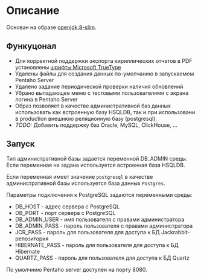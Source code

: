 # Описание
Основан на образе [openjdk:8-slim](https://hub.docker.com/_/openjdk).

## Функуцонал

- Для корректной поддержки экспорта кириллических отчетов в PDF установлены [шрифты Microsoft TrueType](https://packages.debian.org/ru/sid/ttf-mscorefonts-installer)
- Удалены файлы для создания данных по-умолчанию в запускаемом Pentaho Server
- Удалено задание периодической проверки наличия обновлений
- Убрано выпадающее меню с тестовыми пользователями с экрана логина в Pentaho Server
- Образ позволяет в качестве административной баз данных использовать как встроенную базу HSQLDB, так и при использовани в production внешнюю реляционную базу (postgresql).
- *TODO:* Добавить поддержку баз Oracle, MySQL, ClickHouse, ...


## Запуск

Тип административной базы задается переменной DB_ADMIN среды.
Если переменная не задана используется встроенная база HSQLDB.

Если переменная имеет значение `postgresql` в качестве административной базы используется база данных `Postgres`.

Параметры подключения к PostgreSQL задаются переменными среды:
- DB_HOST - адрес сервера с PostgreSQL
- DB_PORT - порт сервера с PostgreSQL
- DB_ADMIN_USER - имя пользователя с правами администратора
- DB_ADMIN_PASS - пароль пользователя с правами администратора
- JCR_PASS - пароль для пользователя для доступа к БД Jackrabbit-репозитория
- HIBERNATE_PASS - пароль для пользователя для доступа к БД Hibernate
- QUARTZ_PASS - пароль для пользователя для доступа к БД Quartz

По умолчнию Pentaho server доступен на порту 8080.
